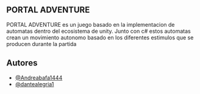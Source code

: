## PORTAL ADVENTURE

PORTAL ADVENTURE es un juego basado en la implementacion de automatas dentro del ecosistema de unity.
Junto con c# estos automatas crean un movimiento autonomo basado en los diferentes estimulos que se producen durante la partida 

## Autores

- [@Andreabafa1444](https://www.github.com/Andreabafa1444)
- [@dantealegria1](https://www.github.com/dantealegria1)
